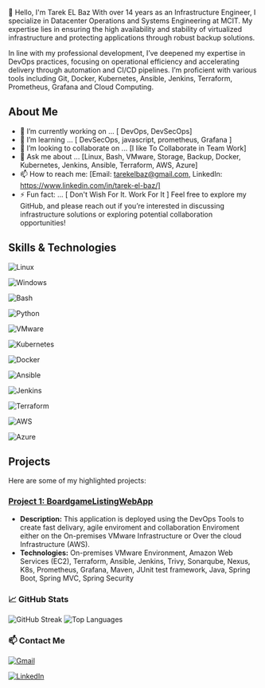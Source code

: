 👋 Hello, I'm Tarek EL Baz With over 14 years as an Infrastructure Engineer, I specialize in Datacenter Operations and Systems Engineering at MCIT. My expertise lies in ensuring the high availability and stability of virtualized infrastructure and protecting applications through robust backup solutions.

In line with my professional development, I’ve deepened my expertise in DevOps practices, focusing on operational efficiency and accelerating delivery through automation and CI/CD pipelines. I’m proficient with various tools including Git, Docker, Kubernetes, Ansible, Jenkins, Terraform, Prometheus, Grafana and Cloud Computing.

## About Me
- 🔭 I’m currently working on ... [ DevOps, DevSecOps]
- 🌱 I’m learning ... [ DevSecOps, javascript, prometheus, Grafana ]
- 👯 I’m looking to collaborate on ... [I like To Collaborate in Team Work]
- 💬 Ask me about ... [Linux, Bash, VMware, Storage, Backup, Docker, Kubernetes, Jenkins, Ansible, Terraform, AWS, Azure]
- 📫 How to reach me: [Email: tarekelbaz@gmail.com, LinkedIn: https://www.linkedin.com/in/tarek-el-baz/]
- ⚡ Fun fact: ... [ Don't Wish For It. Work For It ]
Feel free to explore my GitHub, and please reach out if you’re interested in discussing infrastructure solutions or exploring potential collaboration opportunities!

## Skills & Technologies
<!-- Icons or a list of languages/tools you know -->

<!-- Linux -->
![Linux](https://img.shields.io/badge/-Linux-FCC624?style=for-the-badge&logo=Linux&logoColor=black)

<!-- Windows -->
![Windows](https://img.shields.io/badge/-Windows-0078D6?style=for-the-badge&logo=Windows&logoColor=white)

<!-- Bash -->
![Bash](https://img.shields.io/badge/-Bash-4EAA25?style=for-the-badge&logo=GNU-Bash&logoColor=white)

<!-- Python -->
![Python](https://img.shields.io/badge/-Python-3776AB?style=for-the-badge&logo=Python&logoColor=white)

<!-- VMware -->
![VMware](https://img.shields.io/badge/-VMware-607078?style=for-the-badge&logo=VMware&logoColor=white)

<!-- Kubernetes -->
![Kubernetes](https://img.shields.io/badge/-Kubernetes-326CE5?style=for-the-badge&logo=Kubernetes&logoColor=white)

<!-- Docker -->
![Docker](https://img.shields.io/badge/-Docker-2496ED?style=for-the-badge&logo=Docker&logoColor=white)

<!-- Ansible -->
![Ansible](https://img.shields.io/badge/-Ansible-EE0000?style=for-the-badge&logo=Ansible&logoColor=white)

<!-- Jenkins -->
![Jenkins](https://img.shields.io/badge/-Jenkins-D24939?style=for-the-badge&logo=Jenkins&logoColor=white)

<!-- Terraform -->
![Terraform](https://img.shields.io/badge/-Terraform-623CE4?style=for-the-badge&logo=Terraform&logoColor=white)

<!-- AWS -->
![AWS](https://img.shields.io/badge/-AWS-232F3E?style=for-the-badge&logo=Amazon-AWS&logoColor=white)

<!-- Azure -->
![Azure](https://img.shields.io/badge/-Azure-0078D4?style=for-the-badge&logo=Microsoft-Azure&logoColor=white)


## Projects
Here are some of my highlighted projects:

### [Project 1: BoardgameListingWebApp](https://github.com/tarekelbaz-hub/boardgame)
* **Description:**  This application is deployed using the DevOps Tools to create fast delivary, agile enviroment and collaboration Enviroment either on the On-premises VMware Infrastructure or Over the cloud Infrastructure (AWS).
* **Technologies:** On-premises VMware Environment, Amazon Web Services (EC2), Terraform, Ansible, Jenkins, Trivy, Sonarqube, Nexus, K8s, Prometheus, Grafana, Maven, JUnit test framework, Java, Spring Boot, Spring MVC, Spring Security

### 📈 GitHub Stats
![GitHub Streak](https://github-readme-streak-stats.herokuapp.com/?user=tarekelbaz-hub&theme=radical)
![Top Languages](https://github-readme-stats.vercel.app/api/top-langs/?username=tarekelbaz-hub&layout=compact&theme=radical)

### 📫 Contact Me
<!-- Gmail -->
[![Gmail](https://img.shields.io/badge/-Gmail-D14836?style=for-the-badge&logo=Gmail&logoColor=white)](mailto:tarekelbaz@gmail.com)

<!-- LinkedIn -->
[![LinkedIn](https://img.shields.io/badge/-LinkedIn-blue?style=for-the-badge&logo=LinkedIn&logoColor=white)](https://www.linkedin.com/in/tarek-el-baz/)

